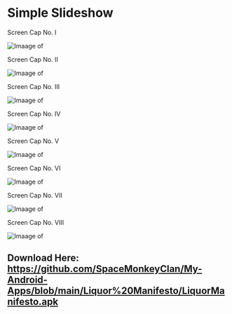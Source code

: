 # Simple Slideshow

Screen Cap No. I

![Imaage of ](https://github.com/SpaceMonkeyClan/My-Android-Apps/blob/main/Simple%20Slideshow/Banner.png)

Screen Cap No. II

![Imaage of](https://github.com/SpaceMonkeyClan/My-Android-Apps/blob/main/Simple%20Slideshow/Screenshot_20201107-172617_Simple%20Slideshow.jpg)

Screen Cap No. III

![Imaage of](https://github.com/SpaceMonkeyClan/My-Android-Apps/blob/main/Simple%20Slideshow/Screenshot_20201107-172641_Simple%20Slideshow.jpg)

Screen Cap No. IV

![Imaage of](https://github.com/SpaceMonkeyClan/My-Android-Apps/blob/main/Simple%20Slideshow/Screenshot_20201107-172650_Simple%20Slideshow.jpg)

Screen Cap No. V

![Imaage of](https://github.com/SpaceMonkeyClan/My-Android-Apps/blob/main/Simple%20Slideshow/Screenshot_20201107-172705_Simple%20Slideshow.jpg)


Screen Cap No. VI

![Imaage of](https://github.com/SpaceMonkeyClan/My-Android-Apps/blob/main/Simple%20Slideshow/Screenshot_20201107-172726_Simple%20Slideshow.jpg)

Screen Cap No. VII

![Imaage of](https://github.com/SpaceMonkeyClan/My-Android-Apps/blob/main/Simple%20Slideshow/Screenshot_20201107-172731_Simple%20Slideshow.jpg)

Screen Cap No. VIII

![Imaage of](https://github.com/SpaceMonkeyClan/My-Android-Apps/blob/main/Simple%20Slideshow/Screenshot_20201107-172720_Simple%20Slideshow.jpg)

## Download Here: https://github.com/SpaceMonkeyClan/My-Android-Apps/blob/main/Liquor%20Manifesto/LiquorManifesto.apk
